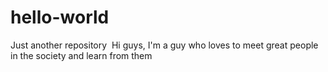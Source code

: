 # hello-world
Just another repository
 Hi guys, 
 I'm a guy who loves to meet great people 
 in the society and learn from them 
